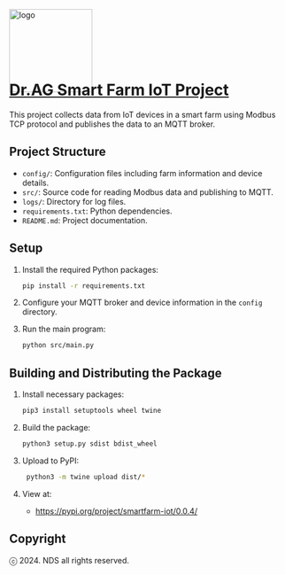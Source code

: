 
<img src="https://data.doctor-ag.com/static/assets/images/brand/drag-logo.png" alt="logo" width="150" height="150" style="margin-bottom: -60px;">

[//]: # (![LOGO]&#40;./drag-logo.png&#41;)

# [Dr.AG Smart Farm IoT Project](http://www.doctor-ag.com/)

This project collects data from IoT devices in a smart farm using Modbus TCP protocol and publishes the data to an MQTT broker.

## Project Structure

- `config/`: Configuration files including farm information and device details.
- `src/`: Source code for reading Modbus data and publishing to MQTT.
- `logs/`: Directory for log files.
- `requirements.txt`: Python dependencies.
- `README.md`: Project documentation.

## Setup

1. Install the required Python packages:
    ```bash
    pip install -r requirements.txt
    ```

2. Configure your MQTT broker and device information in the `config` directory.

3. Run the main program:
    ```bash
    python src/main.py
    ```
   
## Building and Distributing the Package

1. Install necessary packages:
    ```bash
    pip3 install setuptools wheel twine
    ```

2. Build the package:
    ```bash
    python3 setup.py sdist bdist_wheel
    ```
   
3. Upload to PyPI:
    ```bash
     python3 -m twine upload dist/*
    ```
4. View at:
   - https://pypi.org/project/smartfarm-iot/0.0.4/
   

## Copyright

ⓒ 2024. NDS all rights reserved.


